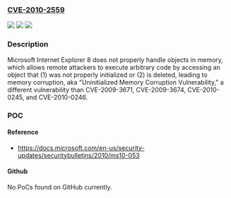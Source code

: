 ### [CVE-2010-2559](https://cve.mitre.org/cgi-bin/cvename.cgi?name=CVE-2010-2559)
![](https://img.shields.io/static/v1?label=Product&message=n%2Fa&color=blue)
![](https://img.shields.io/static/v1?label=Version&message=n%2Fa&color=blue)
![](https://img.shields.io/static/v1?label=Vulnerability&message=n%2Fa&color=brighgreen)

### Description

Microsoft Internet Explorer 8 does not properly handle objects in memory, which allows remote attackers to execute arbitrary code by accessing an object that (1) was not properly initialized or (2) is deleted, leading to memory corruption, aka "Uninitialized Memory Corruption Vulnerability," a different vulnerability than CVE-2009-3671, CVE-2009-3674, CVE-2010-0245, and CVE-2010-0246.

### POC

#### Reference
- https://docs.microsoft.com/en-us/security-updates/securitybulletins/2010/ms10-053

#### Github
No PoCs found on GitHub currently.

